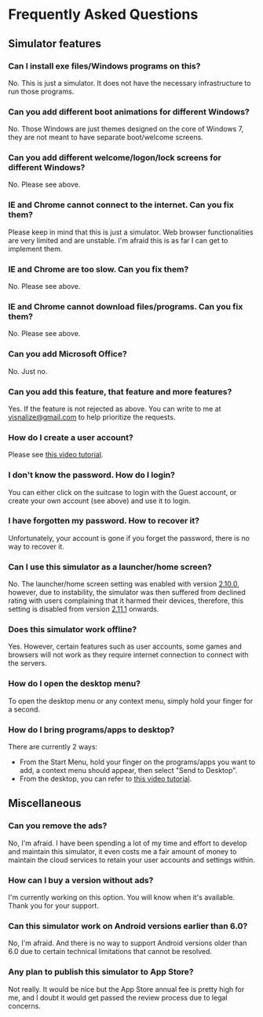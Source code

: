 # Frequently Asked Questions

## Simulator features

### Can I install exe files/Windows programs on this?

No. This is just a simulator. It does not have the necessary infrastructure to run those programs.

### Can you add different boot animations for different Windows?

No. Those Windows are just themes designed on the core of Windows 7, they are not meant to have separate boot/welcome screens.

### Can you add different welcome/logon/lock screens for different Windows?

No. Please see above.

### IE and Chrome cannot connect to the internet. Can you fix them?

Please keep in mind that this is just a simulator. Web browser functionalities are very limited and are unstable. I'm afraid this is as far I can get to implement them.

### IE and Chrome are too slow. Can you fix them?

No. Please see above.

### IE and Chrome cannot download files/programs. Can you fix them?

No. Please see above.

### Can you add Microsoft Office?

No. Just no.

### Can you add this feature, that feature and more features?

Yes. If the feature is not rejected as above. You can write to me at [visnalize@gmail.com](mailto:visnalize@gmail.com) to help prioritize the requests.

### How do I create a user account?

Please see [this video tutorial](https://youtu.be/4jra0d0Ufag).

### I don't know the password. How do I login?

You can either click on the suitcase to login with the Guest account, or create your own account (see above) and use it to login.

### I have forgotten my password. How to recover it?

Unfortunately, your account is gone if you forget the password, there is no way to recover it.

### Can I use this simulator as a launcher/home screen?

No. The launcher/home screen setting was enabled with version [2.10.0](./changelog.md#v2-10-0), however, due to instability, the simulator was then suffered from declined rating with users complaining that it harmed their devices, therefore, this setting is disabled from version [2.11.1](./changelog.md#v2-11-1) onwards.

### Does this simulator work offline?

Yes. However, certain features such as user accounts, some games and browsers will not work as they require internet connection to connect with the servers.

### How do I open the desktop menu?

To open the desktop menu or any context menu, simply hold your finger for a second.

### How do I bring programs/apps to desktop?

There are currently 2 ways:

* From the Start Menu, hold your finger on the programs/apps you want to add, a context menu should appear, then select "Send to Desktop".
* From the desktop, you can refer to [this video tutorial](https://youtu.be/gz8dPrHsRCs).

## Miscellaneous

### Can you remove the ads?

No, I'm afraid. I have been spending a lot of my time and effort to develop and maintain this simulator, it even costs me a fair amount of money to maintain the cloud services to retain your user accounts and settings within.

### How can I buy a version without ads?

I'm currently working on this option. You will know when it's available. Thank you for your support.

### Can this simulator work on Android versions earlier than 6.0?

No, I'm afraid. And there is no way to support Android versions older than 6.0 due to certain technical limitations that cannot be resolved.

### Any plan to publish this simulator to App Store?

Not really. It would be nice but the App Store annual fee is pretty high for me, and I doubt it would get passed the review process due to legal concerns.
